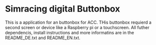 # Simracing digital Buttonbox

This is a application for an buttonbox
for ACC. THis buttonbox requierd a second
screen or device like a Raspberry pi or 
a touchscreen. All futher dependencis,
install instructions and more informatins
are in the README_DE.txt and README_EN.txt.
